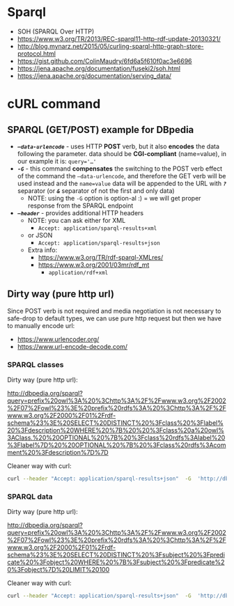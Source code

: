 # Sparql

+ SOH (SPARQL Over HTTP)
+ https://www.w3.org/TR/2013/REC-sparql11-http-rdf-update-20130321/
+ http://blog.mynarz.net/2015/05/curling-sparql-http-graph-store-protocol.html
+ https://gist.github.com/ColinMaudry/6fd6a5f610f0ac3e6696
+ https://jena.apache.org/documentation/fuseki2/soh.html
+ https://jena.apache.org/documentation/serving_data/

# cURL command

## SPARQL (GET/POST) example for DBpedia

+ ***`—data-urlencode`*** - uses HTTP **POST** verb, but it also **encodes** the data following the parameter. data should be **CGI-compliant** (name=value), in our example it is: `query='…'`
+ ***`-G`*** - this command **compensates** the switching to the POST verb effect of the command the `—data-urlencode`, and therefore the GET verb will be used instead and the `name=value` data will be appended to the URL with ***`?`*** separator (or ***`&`*** separator of not the first and only data)
  + NOTE: using the `-G` option is option-al :) = we will get proper response from the SPARQL endpoint
+ ***`—header`*** - provides additional HTTP headers
  + NOTE: you can ask either for XML
    + `Accept: application/sparql-results+xml`
  + or JSON
    + `Accept: application/sparql-results+json`
  + Extra info:
    + https://www.w3.org/TR/rdf-sparql-XMLres/
    + https://www.w3.org/2001/03mr/rdf_mt
      + `application/rdf+xml`

## Dirty way (pure http url)

Since POST verb is not required and media negotiation is not necessary to safe-drop to default types, we can use pure http request but then we have to manually encode url:

+ https://www.urlencoder.org/
+ https://www.url-encode-decode.com/

### SPARQL classes

Dirty way (pure http url): 

http://dbpedia.org/sparql?query=prefix%20owl%3A%20%3Chttp%3A%2F%2Fwww.w3.org%2F2002%2F07%2Fowl%23%3E%20prefix%20rdfs%3A%20%3Chttp%3A%2F%2Fwww.w3.org%2F2000%2F01%2Frdf-schema%23%3E%20SELECT%20DISTINCT%20%3Fclass%20%3Flabel%20%3Fdescription%20WHERE%20%7B%20%20%3Fclass%20a%20owl%3AClass.%20%20OPTIONAL%20%7B%20%3Fclass%20rdfs%3Alabel%20%3Flabel%7D%20%20OPTIONAL%20%7B%20%3Fclass%20rdfs%3Acomment%20%3Fdescription%7D%7D

Cleaner way with curl:

```sh
curl --header "Accept: application/sparql-results+json"  -G  'http://dbpedia.org/sparql' --data-urlencode query='prefix owl: <http://www.w3.org/2002/07/owl#> prefix rdfs: <http://www.w3.org/2000/01/rdf-schema#> SELECT DISTINCT ?class ?label ?description WHERE {  ?class a owl:Class.  OPTIONAL { ?class rdfs:label ?label}  OPTIONAL { ?class rdfs:comment ?description}}'
```

### SPARQL data

Dirty way (pure http url):

http://dbpedia.org/sparql?query=prefix%20owl%3A%20%3Chttp%3A%2F%2Fwww.w3.org%2F2002%2F07%2Fowl%23%3E%20prefix%20rdfs%3A%20%3Chttp%3A%2F%2Fwww.w3.org%2F2000%2F01%2Frdf-schema%23%3E%20SELECT%20DISTINCT%20%3Fsubject%20%3Fpredicate%20%3Fobject%20WHERE%20%7B%3Fsubject%20%3Fpredicate%20%3Fobject%7D%20LIMIT%20100

Cleaner way with curl:

```sh
curl --header "Accept: application/sparql-results+json"  -G  'http://dbpedia.org/sparql' --data-urlencode query='prefix owl: <http://www.w3.org/2002/07/owl#> prefix rdfs: <http://www.w3.org/2000/01/rdf-schema#> SELECT DISTINCT ?subject ?predicate ?object WHERE {?subject ?predicate ?object} LIMIT 100'
```